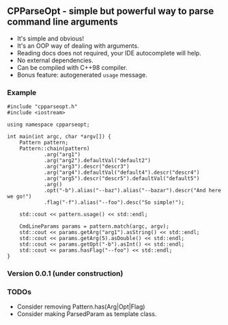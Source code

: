 ## CPParseOpt - simple but powerful way to parse command line arguments
- It's simple and obvious!
- It's an OOP way of dealing with arguments.
- Reading docs does not required, your IDE autocomplete will help.
- No external dependencies. 
- Can be compiled with C++98 compiler.
- Bonus feature: autogenerated `usage` message. 

### Example
    #include "cpparseopt.h"
    #include <iostream>

    using namespace cpparseopt;

    int main(int argc, char *argv[]) {
        Pattern pattern;
        Pattern::chain(pattern)
                .arg("arg1")
                .arg("arg2").defaultVal("default2")
                .arg("arg3").descr("descr3")
                .arg("arg4").defaultVal("default4").descr("descr4")
                .arg("arg5").descr("descr5").defaultVal("default5")
                .arg()
                .opt("-b").alias("--baz").alias("--bazar").descr("And here we go!")
                .flag("-f").alias("--foo").desc("So simple!");
    
        std::cout << pattern.usage() << std::endl;
        
        CmdLineParams params = pattern.match(argc, argv);
        std::cout << params.getArg("arg1").asString() << std::endl;
        std::cout << params.getArg(5).asDouble() << std::endl;
        std::cout << params.getOpt("-b").asInt() << std::endl;
        std::cout << params.hasFlag("--foo") << std::endl;
    }
    
### Version 0.0.1 (under construction)
    
### TODOs
 - Consider removing Pattern.has(Arg|Opt|Flag) 
 - Consider making ParsedParam as template class.